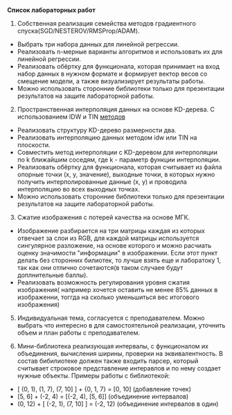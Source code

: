 __Список лабораторных работ__

1) Собственная реализация семейства методов градиентного спуска(SGD/NESTEROV/RMSProp/ADAM).
* Выбрать три набора данных для линейной регрессии.
* Реализовать n-мерные варианты алгоритмов и использовать их  для линейной регрессии.
* Реализовать обёртку для функционала, которая принимает на вход набор данных в нужном формате и формирует вектор весов со смещение модели, а также визуализирует результаты работы.
* Mожно использовать сторонние библиотеки только для презентации результатов на защите лабораторной работы.


2) Пространственная интерполяция данных на основе KD-дерева. С использованием IDW и TIN [методов](https://wiki.gis-lab.info/w/Краткое_введение_в_ГИС._Часть_10:_Пространственный_анализ_растровых_данных:_интерполяция#:~:text=Подробнее%20о%20пространственной%20интерполяции%3A&text=Использование%20известных%20значений%20той%20или,неизвестных%20точках%20называется%20пространственной%20интерполяцией)
* Реализовать структуру KD-дерево размерности два.
* Реализовать интерполяцию данных методом idw или TIN на плоскости.
* Совместить метод интерполяции с KD-деревом для интерполяции по k ближайшим соседям, где k - параметр функции интерполяции.
* Реализовать обёртку для функционала, которая считывает из файла опорные точки (x, y, значение), выходные точки, в которых нужно получить интерполированные данные (x, y) и проводила интерполяцию во всех выходных точках.
* Mожно использовать сторонние библиотеки только для презентации результатов на защите лабораторной работы.

3) Сжатие изображения с потерей качества на основе МГК.
* Изображение разбирается на три матрицы каждая из которых отвечает за слои из RGB, для каждой матрицы используется сингулярное разложение, на основе которого и можно расчиать оценку значимости "информации" в изображении. Если этот пункт делать без сторонних билиотек, то лучше взять еще и лаборатоку 1, так как они отлично сочетаются(в таком случаее будут доплнительные баллы). 
* Реализовать возможность регулирования уровня сжатия изображения( например хочется оставить не менее 85% данных в изображенни, тоггда на сколько уменьшиться вес итогового изображения)


5) Индивидуальная тема, согласуется с преподавателем. Можно выбрать что интересно в для самостоятельной реализации, уточнить объем и план работы с преподавателем.

6) Мини-библиотека реализующая интервалы, с функционалом их объединения, вычисления ширины, проверки на эквивалентность. В состав бибилиотеке должен также входить парсер, который считывает строковое представление интеравлов и по нему создает нужные объекты. Примеры работы с библиотекой:
* [ (0, 1), (1, 7), (7, 10] ] + {0, 1, 7} = [0, 10] (добавление точек)
* [5, 6] + (-2, 4) = [(-2, 4), [5, 6]]  (объединение интервалов)
* (0, 12) + [ (-2, 1), (7, 10] ] = (-2, 12) (объединение интервалов в один)


